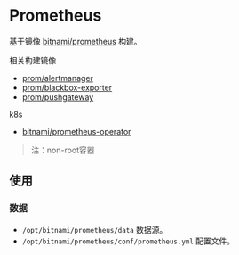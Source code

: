 # Prometheus

基于镜像 [bitnami/prometheus](https://hub.docker.com/r/bitnami/prometheus) 构建。

相关构建镜像

* [prom/alertmanager](https://hub.docker.com/r/prom/alertmanager)
* [prom/blackbox-exporter](https://hub.docker.com/r/prom/blackbox-exporter)
* [prom/pushgateway](https://hub.docker.com/r/prom/pushgateway)

k8s

* [bitnami/prometheus-operator](https://hub.docker.com/r/bitnami/prometheus-operator)

> 注：non-root容器

## 使用

### 数据

* `/opt/bitnami/prometheus/data` 数据源。
* `/opt/bitnami/prometheus/conf/prometheus.yml` 配置文件。

